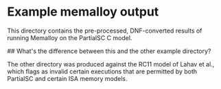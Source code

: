 # Example memalloy output

This directory contains the pre-processed, DNF-converted results of running
Memalloy on the PartialSC C model.

## What's the difference between this and the other example directory?

The other directory was produced against the RC11 model of Lahav et al., which
flags as invalid certain executions that are permitted by both PartialSC and
certain ISA memory models.
